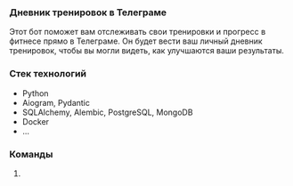 ### Дневник тренировок в Телеграме

Этот бот поможет вам отслеживать свои тренировки и прогресс в фитнесе прямо в Телеграме. Он будет вести ваш личный дневник тренировок, чтобы вы могли видеть, как улучшаются ваши результаты.

### Cтек технологий

- Python
- Aiogram, Pydantic
- SQLAlchemy, Alembic, PostgreSQL, MongoDB
- Docker
- ...

### Команды
1.